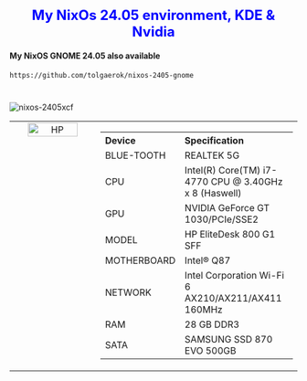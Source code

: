 <div align="center">
  <h1 style="font-size: 24px; color: blue;">My NixOs 24.05 environment, KDE & Nvidia</h1>
</div>

 #### My NixOS GNOME 24.05 also available
 ```bash
 https://github.com/tolgaerok/nixos-2405-gnome
 ```
#

![nixos-2405xcf](https://github.com/tolgaerok/nixos-kde-2405/assets/110285959/8b116fed-97b8-4c4a-8fff-84eb33ac25bc)

<table style="border-collapse: collapse; width: 100%;">
  <tr>
    <td style="border: none; width: 30%;" valign="top">
      <div align="center">  
          <img src="https://github.com/tolgaerok/nixos/assets/110285959/fa785dec-f839-43f2-9e03-58adb73d12c3" alt="HP" style="width: 80%;">
          <br>          
        </a>
      </div>
    </td>
    <td style="border: none; width: 70%;">
      <table>
        <tr>
          <th align="left">Device</th>
          <th align="left">Specification</th>
        </tr>
        <tr>
          <td>BLUE-TOOTH</td>
          <td>REALTEK 5G</td>
        </tr>
        <tr>
          <td>CPU</td>
          <td>Intel(R) Core(TM) i7-4770 CPU @ 3.40GHz x 8 (Haswell)</td>
        </tr>
        <tr>
          <td>GPU</td>
          <td>NVIDIA GeForce GT 1030/PCIe/SSE2</td>
        </tr>
        <tr>
          <td>MODEL</td>
          <td>HP EliteDesk 800 G1 SFF</td>
        </tr>
        <tr>
          <td>MOTHERBOARD</td>
          <td>Intel® Q87</td>
        </tr>
        <tr>
          <td>NETWORK</td>
          <td>Intel Corporation Wi-Fi 6 AX210/AX211/AX411 160MHz</td>
        </tr>
        <tr>
          <td>RAM</td>
          <td>28 GB DDR3</td>
        </tr>
        <tr>
          <td>SATA</td>
          <td>SAMSUNG SSD 870 EVO 500GB</td>
        </tr>
      </table>
    </td>
  </tr>
</table>
